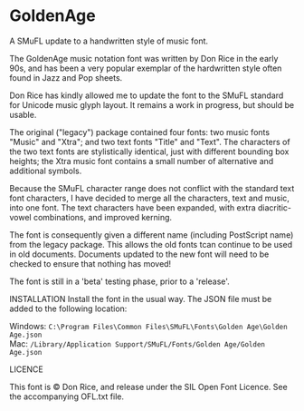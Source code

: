 # GoldenAge
A SMuFL update to a handwritten style of music font.


The GoldenAge music notation font was written by Don Rice in the early 90s, and has been a very popular exemplar of the hardwritten style often found in Jazz and Pop sheets.

Don Rice has kindly allowed me to update the font to the SMuFL standard for Unicode music glyph layout. It remains a work in progress, but should be usable. 

The original ("legacy") package contained four fonts: two music fonts "Music" and "Xtra"; and two text fonts "Title" and "Text". The characters of the two text fonts are stylistically identical, just with different bounding box heights; the Xtra music font contains a small number of alternative and additional symbols. 

Because the SMuFL character range does not conflict with the standard text font characters, I have decided to merge all the characters, text and music, into one font. The text characters have been expanded, with extra diacritic-vowel combinations, and improved kerning.

The font is consequently given a different name (including PostScript name) from the legacy package. This allows the old fonts tcan continue to be used in old documents. Documents updated to the new font will need to be checked to ensure that nothing has moved!

The font is still in a 'beta' testing phase, prior to a 'release'.

INSTALLATION
Install the font in the usual way. The JSON file must be added to the following location:

Windows: `C:\Program Files\Common Files\SMuFL\Fonts\Golden Age\Golden Age.json`  
Mac: `/Library/Application Support/SMuFL/Fonts/Golden Age/Golden Age.json`

LICENCE

This font is © Don Rice, and release under the SIL Open Font Licence. See the accompanying OFL.txt file.
